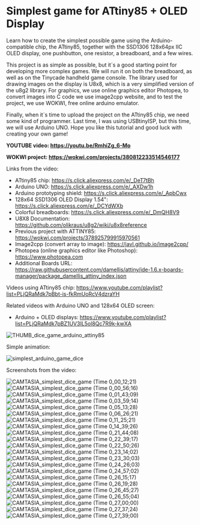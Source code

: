 # Simplest game for ATtiny85 + OLED Display
Learn how to create the simplest possible game using the Arduino-compatible chip, the ATtiny85, together with the SSD1306 128x64px IIC OLED display, one pushbutton, one resistor, a breadboard, and a few wires. 

This project is as simple as possible, but it´s a good starting point for developing more complex games. We will run it on both the breadboard, as well as on the Tinycade handheld game console. The library used for drawing images on the display is U8x8, which is a very simplified version of the u8g2 library. For graphics, we use online graphics editor Photopea, to convert images into C code we use image2cpp website, and to test the project, we use WOKWI, free online arduino emulator. 

Finally, when it´s time to upload the project on the ATtiny85 chip, we need some kind of programmer. Last time, I was using USBtinyISP, but this time, we will use Arduino UNO. Hope you like this tutorial and good luck with creating your own game!


**YOUTUBE video: https://youtu.be/RmhiZg_6-Mo**

**WOKWI project: https://wokwi.com/projects/380812233514546177**


Links from the video:
- ATtiny85 chip: https://s.click.aliexpress.com/e/_DeT7tBh
- Arduino UNO: https://s.click.aliexpress.com/e/_AXDw1h
- Arduino prototyping shield: https://s.click.aliexpress.com/e/_ApbCwx
- 128x64 SSD1306 OLED Display 1.54": https://s.click.aliexpress.com/e/_DCYdWXb
- Colorful breadboards: https://s.click.aliexpress.com/e/_DmQH8V9
- U8X8 Documentation: https://github.com/olikraus/u8g2/wiki/u8x8reference
- Previous project with ATTINY85: https://wokwi.com/projects/378925799915970561
- Image2cpp (convert array to image): https://javl.github.io/image2cpp/
- Photopea (online graphics editor like Photoshop): https://www.photopea.com
- Additional Boards URL: https://raw.githubusercontent.com/damellis/attiny/ide-1.6.x-boards-manager/package_damellis_attiny_index.json

Videos using ATtiny85 chip: https://www.youtube.com/playlist?list=PLjQRaMdk7pBbt-is-fkRmUoRcV4dzraYH

Related videos with Arduino UNO and 128x64 OLED screen:
- Arduino + OLED displays: https://www.youtube.com/playlist?list=PLjQRaMdk7pBZ1UV3IL5ol8Qc7R9k-kwXA


![THUMB_dice_game_arduino_attiny85](https://github.com/upiir/attiny85_dice_game/assets/117754156/b7625279-4300-4857-8673-a1ac062453ae)



Simple animation:

![simplest_arduino_game_dice](https://github.com/upiir/attiny85_dice_game/assets/117754156/3823957f-e4dc-489f-a0f7-1c3df47116b8)


Screenshots from the video:

![CAMTASIA_simplest_dice_game (Time 0_00_12;21)](https://github.com/upiir/attiny85_dice_game/assets/117754156/c7dace58-900a-47a5-9009-2b557906bb93)
![CAMTASIA_simplest_dice_game (Time 0_00_56;16)](https://github.com/upiir/attiny85_dice_game/assets/117754156/12ce56bf-326d-4826-a06a-c409b0410185)
![CAMTASIA_simplest_dice_game (Time 0_01_43;09)](https://github.com/upiir/attiny85_dice_game/assets/117754156/e1b89c9d-8ae7-4815-b34c-52c502393fce)
![CAMTASIA_simplest_dice_game (Time 0_03_59;14)](https://github.com/upiir/attiny85_dice_game/assets/117754156/b52bbe5f-0cc7-4f7b-b745-6f9750289565)
![CAMTASIA_simplest_dice_game (Time 0_05_13;28)](https://github.com/upiir/attiny85_dice_game/assets/117754156/785ecccb-c846-477b-8615-df1aa81e6226)
![CAMTASIA_simplest_dice_game (Time 0_06_26;21)](https://github.com/upiir/attiny85_dice_game/assets/117754156/04b49676-e900-4d14-b01b-575a3cf7a0e0)
![CAMTASIA_simplest_dice_game (Time 0_11_25;21)](https://github.com/upiir/attiny85_dice_game/assets/117754156/4b9c6f06-70d1-43ed-af0b-260472f58970)
![CAMTASIA_simplest_dice_game (Time 0_14_39;26)](https://github.com/upiir/attiny85_dice_game/assets/117754156/7e95d40a-ae0d-4400-89ff-1c88ad508cc9)
![CAMTASIA_simplest_dice_game (Time 0_21_44;08)](https://github.com/upiir/attiny85_dice_game/assets/117754156/6d59c5ce-8ac2-4be7-b3dc-86234ae6827e)
![CAMTASIA_simplest_dice_game (Time 0_22_39;17)](https://github.com/upiir/attiny85_dice_game/assets/117754156/bd2b333f-3bfb-4171-aa4d-b2238dcd4707)
![CAMTASIA_simplest_dice_game (Time 0_22_50;26)](https://github.com/upiir/attiny85_dice_game/assets/117754156/48a2aa23-ca88-4416-90eb-227ab68bbf86)
![CAMTASIA_simplest_dice_game (Time 0_23_14;02)](https://github.com/upiir/attiny85_dice_game/assets/117754156/56abea72-3d05-428b-b255-cdb33b32fa96)
![CAMTASIA_simplest_dice_game (Time 0_23_30;03)](https://github.com/upiir/attiny85_dice_game/assets/117754156/ceee81e2-a930-4312-a62c-31e9384e189d)
![CAMTASIA_simplest_dice_game (Time 0_24_26;03)](https://github.com/upiir/attiny85_dice_game/assets/117754156/f0e9f6f9-9940-4848-b592-4541038af973)
![CAMTASIA_simplest_dice_game (Time 0_24_57;02)](https://github.com/upiir/attiny85_dice_game/assets/117754156/d17939de-5571-4e0d-a135-e9fec0f29be5)
![CAMTASIA_simplest_dice_game (Time 0_26_15;17)](https://github.com/upiir/attiny85_dice_game/assets/117754156/20a6173c-690f-44fa-aaf8-cad068481435)
![CAMTASIA_simplest_dice_game (Time 0_26_19;28)](https://github.com/upiir/attiny85_dice_game/assets/117754156/3c5fa05d-ccbf-403d-9cea-14f6f7190e35)
![CAMTASIA_simplest_dice_game (Time 0_26_45;27)](https://github.com/upiir/attiny85_dice_game/assets/117754156/f7028e05-4d45-4585-9437-f34e7a9dbdf5)
![CAMTASIA_simplest_dice_game (Time 0_26_55;04)](https://github.com/upiir/attiny85_dice_game/assets/117754156/3aaae921-05d1-4fbc-bf5c-2d0f40f34313)
![CAMTASIA_simplest_dice_game (Time 0_27_00;00)](https://github.com/upiir/attiny85_dice_game/assets/117754156/26507516-d9a9-4ecd-bb71-3280315eff58)
![CAMTASIA_simplest_dice_game (Time 0_27_37;24)](https://github.com/upiir/attiny85_dice_game/assets/117754156/24c32de3-fb0c-4f12-b5fd-10959c8c7697)
![CAMTASIA_simplest_dice_game (Time 0_27_39;00)](https://github.com/upiir/attiny85_dice_game/assets/117754156/4105ca21-7c4b-4c3b-8fa9-478212321011)
